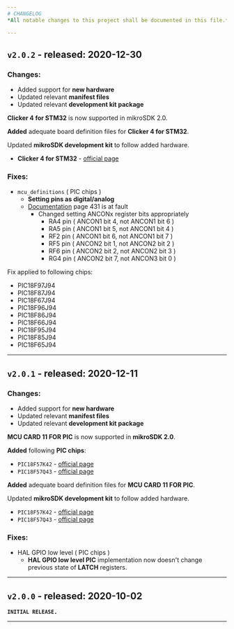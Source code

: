 ```yaml
---
# CHANGELOG
*All notable changes to this project shall be documented in this file.*

---
```

## `v2.0.2` - released: 2020-12-30

### Changes:
- Added support for **new hardware**
- Updated relevant **manifest files**
- Updated relevant **development kit package**

**Clicker 4 for STM32** is now supported in mikroSDK 2.0.

**Added** adequate board definition files for **Clicker 4 for STM32**.

Updated **mikroSDK development kit** to follow added hardware.

- **Clicker 4 for STM32** - [official page](https://www.mikroe.com/clicker-4-for-stm32)

### Fixes:
- `mcu_definitions` ( PIC chips )
	- **Setting pins as digital/analog**
	- [Documentation](https://ww1.microchip.com/downloads/en/DeviceDoc/30000575C.pdf) page 431 is at fault
		- Changed setting ANCONx register bits appropriately
			- RA4 pin ( ANCON1 bit 4, not ANCON1 bit 6 )
			- RA5 pin ( ANCON1 bit 5, not ANCON1 bit 4 )
			- RF2 pin ( ANCON1 bit 6, not ANCON1 bit 7 )
			- RF5 pin ( ANCON2 bit 1, not ANCON2 bit 2 )
			- RF6 pin ( ANCON2 bit 2, not ANCON2 bit 3 )
			- RG4 pin ( ANCON2 bit 7, not ANCON3 bit 0 )

Fix applied to following chips:

- PIC18F97J94
- PIC18F87J94
- PIC18F67J94
- PIC18F96J94
- PIC18F86J94
- PIC18F66J94
- PIC18F95J94
- PIC18F85J94
- PIC18F65J94

---
## `v2.0.1` - released: 2020-12-11

### Changes:
- Added support for **new hardware**
- Updated relevant **manifest files**
- Updated relevant **development kit package**

**MCU CARD 11 FOR PIC** is now supported in **mikroSDK 2.0**.

**Added** following **PIC chips**:

- `PIC18F57K42` - [official page](https://www.mikroe.com/mcu-card-11-for-pic-pic18f57k42)
- `PIC18F57Q43` - [official page](https://www.mikroe.com/mcu-card-11-for-pic-pic18f57q43)

**Added** adequate board definition files for **MCU CARD 11 FOR PIC**.

Updated **mikroSDK development kit** to follow added hardware.

- `PIC18F57K42` - [official page](https://www.mikroe.com/mcu-card-11-for-pic-pic18f57k42)
- `PIC18F57Q43` - [official page](https://www.mikroe.com/mcu-card-11-for-pic-pic18f57q43)

### Fixes:
- HAL GPIO low level ( PIC chips )
	- **HAL GPIO low level PIC** implementation now doesn't change previous state of **LATCH** registers.

---
## `v2.0.0` - released: 2020-10-02

**`INITIAL RELEASE.`**

---
